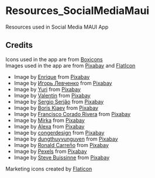 # Resources_SocialMediaMaui
Resources used in Social Media MAUI App

## Credits

Icons used in the app are from [Boxicons](https://boxicons.com)  
Images used in the app are from [Pixabay](https://pixabay.com) and [FlatIcon](https://www.flaticon.com)

- Image by [Enrique](https://pixabay.com/users/elg21-3764790/?utm_source=link-attribution&utm_medium=referral&utm_campaign=image&utm_content=8788491) from [Pixabay](https://pixabay.com/?utm_source=link-attribution&utm_medium=referral&utm_campaign=image&utm_content=8788491)
- Image by [Игорь Левченко](https://pixabay.com/users/stergo-4163614/?utm_source=link-attribution&utm_medium=referral&utm_campaign=image&utm_content=2049567) from [Pixabay](https://pixabay.com/?utm_source=link-attribution&utm_medium=referral&utm_campaign=image&utm_content=2049567)
- Image by [Yuri](https://pixabay.com/users/yuri_b-2216431/?utm_source=link-attribution&utm_medium=referral&utm_campaign=image&utm_content=3078326) from [Pixabay](https://pixabay.com/?utm_source=link-attribution&utm_medium=referral&utm_campaign=image&utm_content=3078326)
- Image by [Valentin](https://pixabay.com/users/valiphotos-1720744/?utm_source=link-attribution&utm_medium=referral&utm_campaign=image&utm_content=1072821) from [Pixabay](https://pixabay.com/?utm_source=link-attribution&utm_medium=referral&utm_campaign=image&utm_content=1072821)
- Image by [Sergio Serjão](https://pixabay.com/users/sergio-sq-7012526/?utm_source=link-attribution&utm_medium=referral&utm_campaign=image&utm_content=8563083) from [Pixabay](https://pixabay.com/?utm_source=link-attribution&utm_medium=referral&utm_campaign=image&utm_content=8563083)
- Image by [Boris Kjaev](https://pixabay.com/users/bkjaev-42138400/?utm_source=link-attribution&utm_medium=referral&utm_campaign=image&utm_content=8544672) from [Pixabay](https://pixabay.com/?utm_source=link-attribution&utm_medium=referral&utm_campaign=image&utm_content=8544672)
- Image by [Francisco Corado Rivera](https://pixabay.com/users/franciscojaviercorador-1727916/?utm_source=link-attribution&utm_medium=referral&utm_campaign=image&utm_content=8469368) from [Pixabay](https://pixabay.com/?utm_source=link-attribution&utm_medium=referral&utm_campaign=image&utm_content=8469368)
- Image by [Mirka](https://pixabay.com/users/370eis-21311355/?utm_source=link-attribution&utm_medium=referral&utm_campaign=image&utm_content=7739243) from [Pixabay](https://pixabay.com/?utm_source=link-attribution&utm_medium=referral&utm_campaign=image&utm_content=7739243)
- Image by [Alexa](https://pixabay.com/users/alexas_fotos-686414/?utm_source=link-attribution&utm_medium=referral&utm_campaign=image&utm_content=3089148) from [Pixabay](https://pixabay.com/?utm_source=link-attribution&utm_medium=referral&utm_campaign=image&utm_content=3089148)
- Image by [congerdesign](https://pixabay.com/users/congerdesign-509903/?utm_source=link-attribution&utm_medium=referral&utm_campaign=image&utm_content=544073) from [Pixabay](https://pixabay.com/?utm_source=link-attribution&utm_medium=referral&utm_campaign=image&utm_content=544073)
- Image by [dungthuyvunguyen](https://pixabay.com/users/dungthuyvunguyen-5499796/?utm_source=link-attribution&utm_medium=referral&utm_campaign=image&utm_content=2356764) from [Pixabay](https://pixabay.com/?utm_source=link-attribution&utm_medium=referral&utm_campaign=image&utm_content=2356764)
- Image by [Ronald Carreño](https://pixabay.com/users/ronaldcandonga-17383039/?utm_source=link-attribution&utm_medium=referral&utm_campaign=image&utm_content=5382501) from [Pixabay](https://pixabay.com/?utm_source=link-attribution&utm_medium=referral&utm_campaign=image&utm_content=5382501)
- Image by [Pexels](https://pixabay.com/users/pexels-2286921/?utm_source=link-attribution&utm_medium=referral&utm_campaign=image&utm_content=1854110) from [Pixabay](https://pixabay.com/?utm_source=link-attribution&utm_medium=referral&utm_campaign=image&utm_content=1854110)
- Image by [Steve Buissinne](https://pixabay.com/users/stevepb-282134/?utm_source=link-attribution&utm_medium=referral&utm_campaign=image&utm_content=2465478) from [Pixabay](https://pixabay.com/?utm_source=link-attribution&utm_medium=referral&utm_campaign=image&utm_content=2465478)

Marketing icons created by [Flaticon](https://www.flaticon.com/free-icons/marketing)
